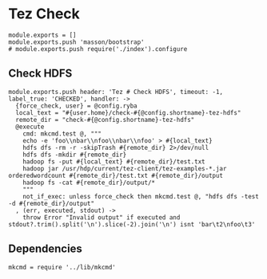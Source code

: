 
# Tez Check

    module.exports = []
    module.exports.push 'masson/bootstrap'
    # module.exports.push require('./index').configure

## Check HDFS

    module.exports.push header: 'Tez # Check HDFS', timeout: -1, label_true: 'CHECKED', handler: ->
      {force_check, user} = @config.ryba
      local_text = "#{user.home}/check-#{@config.shortname}-tez-hdfs"
      remote_dir = "check-#{@config.shortname}-tez-hdfs"
      @execute
        cmd: mkcmd.test @, """
        echo -e 'foo\\nbar\\nfoo\\nbar\\nfoo' > #{local_text}
        hdfs dfs -rm -r -skipTrash #{remote_dir} 2>/dev/null
        hdfs dfs -mkdir #{remote_dir}
        hadoop fs -put #{local_text} #{remote_dir}/test.txt
        hadoop jar /usr/hdp/current/tez-client/tez-examples-*.jar orderedwordcount #{remote_dir}/test.txt #{remote_dir}/output
        hadoop fs -cat #{remote_dir}/output/*
        """
        not_if_exec: unless force_check then mkcmd.test @, "hdfs dfs -test -d #{remote_dir}/output"
      , (err, executed, stdout) ->
        throw Error "Invalid output" if executed and stdout?.trim().split('\n').slice(-2).join('\n') isnt 'bar\t2\nfoo\t3'

## Dependencies

    mkcmd = require '../lib/mkcmd'
      

